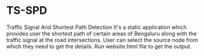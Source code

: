 # TS-SPD
Traffic Signal And Shortest Path Detection
It's a static application which provides user the shortest path of certain areas of Bengaluru along with the traffic signal at the road intersections.
User can select the source node from which they need to get the details.
Run website.html file to get the output.
